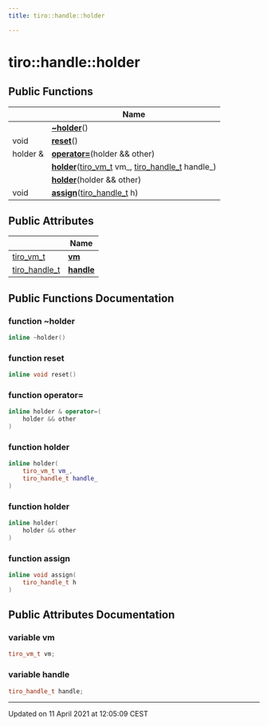 ```yaml
---
title: tiro::handle::holder

---
```


# tiro::handle::holder



## Public Functions

|                | Name           |
| -------------- | -------------- |
| | **[~holder](/docs/api/classes/structtiro_1_1handle_1_1holder#function-~holder)**() |
| void | **[reset](/docs/api/classes/structtiro_1_1handle_1_1holder#function-reset)**() |
| holder & | **[operator=](/docs/api/classes/structtiro_1_1handle_1_1holder#function-operator=)**(holder && other) |
| | **[holder](/docs/api/classes/structtiro_1_1handle_1_1holder#function-holder)**([tiro_vm_t](/docs/api/files/def_8h#typedef-tiro_vm_t) vm_, [tiro_handle_t](/docs/api/files/def_8h#typedef-tiro_handle_t) handle_) |
| | **[holder](/docs/api/classes/structtiro_1_1handle_1_1holder#function-holder)**(holder && other) |
| void | **[assign](/docs/api/classes/structtiro_1_1handle_1_1holder#function-assign)**([tiro_handle_t](/docs/api/files/def_8h#typedef-tiro_handle_t) h) |

## Public Attributes

|                | Name           |
| -------------- | -------------- |
| [tiro_vm_t](/docs/api/files/def_8h#typedef-tiro_vm_t) | **[vm](/docs/api/classes/structtiro_1_1handle_1_1holder#variable-vm)**  |
| [tiro_handle_t](/docs/api/files/def_8h#typedef-tiro_handle_t) | **[handle](/docs/api/classes/structtiro_1_1handle_1_1holder#variable-handle)**  |

## Public Functions Documentation

### function ~holder

```cpp
inline ~holder()
```


### function reset

```cpp
inline void reset()
```


### function operator=

```cpp
inline holder & operator=(
    holder && other
)
```


### function holder

```cpp
inline holder(
    tiro_vm_t vm_,
    tiro_handle_t handle_
)
```


### function holder

```cpp
inline holder(
    holder && other
)
```


### function assign

```cpp
inline void assign(
    tiro_handle_t h
)
```


## Public Attributes Documentation

### variable vm

```cpp
tiro_vm_t vm;
```


### variable handle

```cpp
tiro_handle_t handle;
```


-------------------------------

Updated on 11 April 2021 at 12:05:09 CEST